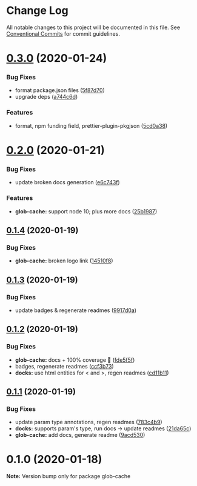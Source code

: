 # Change Log

All notable changes to this project will be documented in this file.
See [Conventional Commits](https://conventionalcommits.org) for commit guidelines.

# [0.3.0](https://github.com/tunnckoCore/opensource/compare/glob-cache@0.2.0...glob-cache@0.3.0) (2020-01-24)


### Bug Fixes

* format package.json files ([5f87d70](https://github.com/tunnckoCore/opensource/commit/5f87d70d369e2939c8ab85aff8863a4cfe7f44e5))
* upgrade deps ([a744c6d](https://github.com/tunnckoCore/opensource/commit/a744c6dbef340b51e246ecf874579a752b7aa35a))


### Features

* format, npm funding field, prettier-plugin-pkgjson ([5cd0a38](https://github.com/tunnckoCore/opensource/commit/5cd0a389a731e5634636f1a124decbaf36807824))





# [0.2.0](https://github.com/tunnckoCore/opensource/compare/glob-cache@0.1.4...glob-cache@0.2.0) (2020-01-21)


### Bug Fixes

* update broken docs generation ([e6c743f](https://github.com/tunnckoCore/opensource/commit/e6c743ff89745dcc9d70c3b9628048d1e3047381))


### Features

* **glob-cache:** support node 10; plus more docs ([25b1987](https://github.com/tunnckoCore/opensource/commit/25b1987f132b425c7506dd95bd2cb7df923bbaa7))





## [0.1.4](https://github.com/tunnckoCore/opensource/compare/glob-cache@0.1.3...glob-cache@0.1.4) (2020-01-19)


### Bug Fixes

* **glob-cache:** broken logo link ([14510f8](https://github.com/tunnckoCore/opensource/commit/14510f82f5a8a6e8abce5aa11165120d336b3790))





## [0.1.3](https://github.com/tunnckoCore/opensource/compare/glob-cache@0.1.2...glob-cache@0.1.3) (2020-01-19)


### Bug Fixes

* update badges & regenerate readmes ([9917d0a](https://github.com/tunnckoCore/opensource/commit/9917d0a8cb045e2b6f83935347d6bb35144686bc))





## [0.1.2](https://github.com/tunnckoCore/opensource/compare/glob-cache@0.1.1...glob-cache@0.1.2) (2020-01-19)


### Bug Fixes

* **glob-cache:** docs + 100% coverage :kiss: ([fde5f5f](https://github.com/tunnckoCore/opensource/commit/fde5f5fe6d707426f90041682eb1e7bbc75a682f))
* badges, regenerate readmes ([ccf3b73](https://github.com/tunnckoCore/opensource/commit/ccf3b73c123dc66f2b1964bb263ab9e331449d3c))
* **docks:** use html entities for < and >, regen readmes ([cd11b11](https://github.com/tunnckoCore/opensource/commit/cd11b1154edb8011495a979a96fbe6b5822bc05c))





## [0.1.1](https://github.com/tunnckoCore/opensource/compare/glob-cache@0.1.0...glob-cache@0.1.1) (2020-01-19)


### Bug Fixes

* update param type annotations, regen readmes ([783c4b9](https://github.com/tunnckoCore/opensource/commit/783c4b9ed402621ecdfbda524c0a53b30f83ae68))
* **docks:** supports param's type, run docs -> update readmes ([21da65c](https://github.com/tunnckoCore/opensource/commit/21da65ce3d0a73779a382262a8151da433f12ce3))
* **glob-cache:** add docs, generate readme ([9acd530](https://github.com/tunnckoCore/opensource/commit/9acd530b1723bf2f4ef436eb9079d02c9cabde9c))





# 0.1.0 (2020-01-18)

**Note:** Version bump only for package glob-cache

